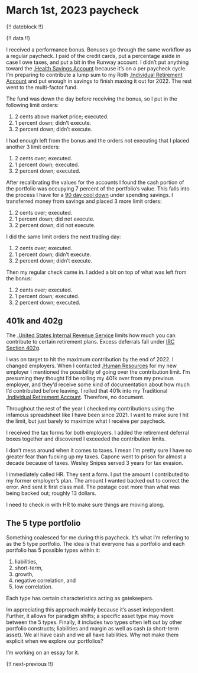 # March 1st, 2023 paycheck

{!! dateblock !!}

{!! data !!}

I received a performance bonus. Bonuses go through the same workflow as a regular paycheck. I paid of the credit cards, put a percentage aside in case I owe taxes, and put a bit in the Runway account. I didn’t put anything toward the [.Health Savings Account](HSA) because it’s on a per paycheck cycle. I’m preparing to contribute a lump sum to my Roth [.Individual Retirement Account](IRA) and put enough in savings to finish maxing it out for 2022. The rest went to the multi-factor fund.

The fund was down the day before receiving the bonus, so I put in the following limit orders:

1. 2 cents above market price; executed.
2. 1 percent down; didn’t execute.
3. 2 percent down; didn’t execute.

I had enough left from the bonus and the orders not executing that I placed another 3 limit orders:

1. 2 cents over; executed.
2. 1 percent down; executed.
3. 2 percent down; executed.

After recalibrating the values for the accounts I found the cash portion of the portfolio was occupying 7 percent of the portfolio’s value. This falls into the process I have for a [90 day cool down](/experiences/finances/personal-budget/#spending-savings) under spending savings. I transferred money from savings and placed 3 more limit orders:

1. 2 cents over; executed.
2. 1 percent down; did not execute.
3. 2 percent down; did not execute.

I did the same limit orders the next trading day:

1. 2 cents over; executed.
2. 1 percent down; didn’t execute.
3. 2 percent down; didn’t execute.

Then my regular check came in. I added a bit on top of what was left from the bonus:

1. 2 cents over; executed.
2. 1 percent down; executed.
3. 2 percent down; executed.

## 401k and 402g

The [.United States Internal Revenue Service](IRS) limits how much you can contribute to certain retirement plans. Excess deferrals fall under [IRC Section 402g](https://www.irs.gov/retirement-plans/consequences-to-a-participant-who-makes-excess-annual-salary-deferrals).

I was on target to hit the maximum contribution by the end of 2022. I changed employers. When I contacted [.Human Resources](HR) for my new employer I mentioned the possibility of going over the contribution limit. I’m presuming they thought I’d be rolling my 401k over from my previous employer, and they’d receive some kind of documentation about how much I’d contributed before leaving. I rolled that 401k into my Traditional [.Individual Retirement Account](IRA). Therefore, no document.

Throughout the rest of the year I checked my contributions using the infamous spreadsheet like I have been since 2021. I want to make sure I hit the limit, but just barely to maximize what I receive per paycheck.

I received the tax forms for both employers. I added the retirement deferral boxes together and discovered I exceeded the contribution limits. 

I don’t mess around when it comes to taxes. I mean I’m pretty sure I have no greater fear than fucking up my taxes. Capone went to prison for almost a decade because of taxes. Wesley Snipes served 3 years for tax evasion.

I immediately called HR. They sent a form. I put the amount I contributed to my former employer’s plan. The amount I wanted backed out to correct the error. And sent it first class mail. The postage cost more than what was being backed out; roughly 13 dollars.

I need to check in with HR to make sure things are moving along.

## The 5 type portfolio

Something coalesced for me during this paycheck. It’s what I’m referring to as the 5 type portfolio. The idea is that everyone has a portfolio and each portfolio has 5 possible types within it:

1. liabilities,
2. short-term,
3. growth,
4. negative correlation, and 
5. low correlation.

Each type has certain characteristics acting as gatekeepers.

Im appreciating this approach mainly because it’s asset independent. Further, it allows for paradigm shifts; a specific asset type may move between the 5 types. Finally, it includes two types often left out by other portfolio constructs; liabilities and margin as well as cash (a short-term asset). We all have cash and we all have liabilities. Why not make them explicit when we explore our portfolios?

I’m working on an essay for it.

{!! next-previous !!}
